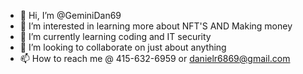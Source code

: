 - 👋 Hi, I’m @GeminiDan69
- 👀 I’m interested in learning more about NFT'S AND Making money 
- 🌱 I’m currently learning coding and IT security 
- 💞️ I’m looking to collaborate on just about anything 
- 📫 How to reach me @ 415-632-6959 or danielr6869@gmail.com 

<!---
GeminiDan69/GeminiDan69 is a ✨ special ✨ repository because its `README.md` (this file) appears on your GitHub profile.
You can click the Preview link to take a look at your changes.
--->
